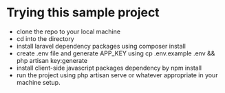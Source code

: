 # Trying this sample project #

* clone the repo to your local machine
* cd into the directory
* install laravel dependency packages using composer install
* create .env file and generate APP_KEY using cp .env.example .env && php artisan key:generate
* install client-side javascript packages dependency by npm install
* run the project using php artisan serve or whatever appropriate in your machine setup.
